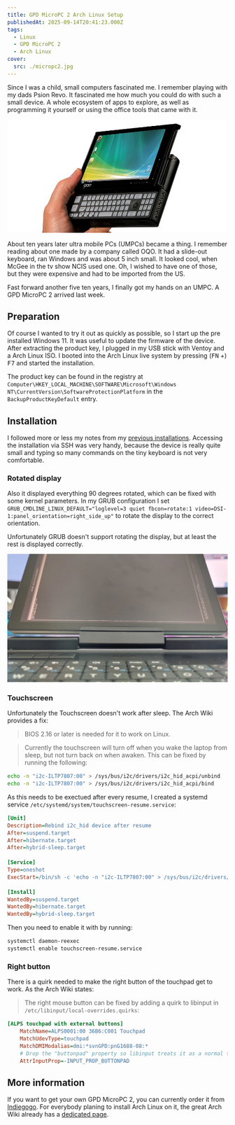 ```yaml
---
title: GPD MicroPC 2 Arch Linux Setup
publishedAt: 2025-09-14T20:41:23.000Z
tags:
  - Linux
  - GPD MicroPC 2
  - Arch Linux
cover:
  src: ./micropc2.jpg
---
```


Since I was a child, small computers fascinated me. I remember playing with my dads Psion Revo. It fascinated me how much you could do with such a small device. A whole ecosystem of apps to explore, as well as programming it yourself or using the office tools that came with it.

![GPD MicroPC 2](./oqo.jpg)

About ten years later ultra mobile PCs (UMPCs) became a thing. I remember reading about one made by a company called OQO. It had a slide-out keyboard, ran Windows and was about 5 inch small. It looked cool, when McGee in the tv show NCIS used one. Oh, I wished to have one of those, but they were expensive and had to be imported from the US.

Fast forward another five ten years, I finally got my hands on an UMPC. A GPD MicroPC 2 arrived last week.

## Preparation

Of course I wanted to try it out as quickly as possible, so I start up the pre installed Windows 11. It was useful to update the firmware of the device. After extracting the product key, I plugged in my USB stick with Ventoy and a Arch Linux ISO. I booted into the Arch Linux live system by pressing (<kbd>FN</kbd> +) <kbd>F7</kbd> and started the installation.

The product key can be found in the registry at `Computer\HKEY_LOCAL_MACHINE\SOFTWARE\Microsoft\Windows NT\CurrentVersion\SoftwareProtectionPlatform` in the `BackupProductKeyDefault` entry.

## Installation

I followed more or less my notes from my [previous installations](/notes/tools/workstation). Accessing the installation via SSH was very handy, because the device is really quite small and typing so many commands on the tiny keyboard is not very comfortable.

### Rotated display

Also it displayed everything 90 degrees rotated, which can be fixed with some kernel parameters. In my GRUB configuration I set `GRUB_CMDLINE_LINUX_DEFAULT="loglevel=3 quiet fbcon=rotate:1 video=DSI-1:panel_orientation=right_side_up"` to rotate the display to the correct orientation.

Unfortunately GRUB doesn't support rotating the display, but at least the rest is displayed correctly.

![Rotated GRUB display](./rotated.jpg)

### Touchscreen

Unfortunately the Touchscreen doesn't work after sleep. The Arch Wiki provides a fix:

> BIOS 2.16 or later is needed for it to work on Linux.

> Currently the touchscreen will turn off when you wake the laptop from sleep, but not turn back on when awaken. This can be fixed by running the following:

```bash
echo -n "i2c-ILTP7807:00" > /sys/bus/i2c/drivers/i2c_hid_acpi/unbind
echo -n "i2c-ILTP7807:00" > /sys/bus/i2c/drivers/i2c_hid_acpi/bind
```

As this needs to be exectued after every resume, I created a systemd service `/etc/systemd/system/touchscreen-resume.service`:

```ini
[Unit]
Description=Rebind i2c_hid device after resume
After=suspend.target
After=hibernate.target
After=hybrid-sleep.target

[Service]
Type=oneshot
ExecStart=/bin/sh -c 'echo -n "i2c-ILTP7807:00" > /sys/bus/i2c/drivers/i2c_hid_acpi/unbind && echo -n "i2c-ILTP7807:00" > /sys/bus/i2c/drivers/i2c_hid_acpi/bind'

[Install]
WantedBy=suspend.target
WantedBy=hibernate.target
WantedBy=hybrid-sleep.target
```

Then you need to enable it with by running:

```bash
systemctl daemon-reexec
systemctl enable touchscreen-resume.service
```

### Right button

There is a quirk needed to make the right button of the touchpad get to work. As the Arch Wiki states:

> The right mouse button can be fixed by adding a quirk to libinput in `/etc/libinput/local-overrides.quirks`:

```ini
[ALPS touchpad with external buttons]
    MatchName=ALPS0001:00 36B6:C001 Touchpad
    MatchUdevType=touchpad
    MatchDMIModalias=dmi:*svnGPD:pnG1688-08:*
    # Drop the "buttonpad" property so libinput treats it as a normal touchpad
    AttrInputProp=-INPUT_PROP_BUTTONPAD
```

## More information

If you want to get your own GPD MicroPC 2, you can currently order it from [Indiegogo](https://www.indiegogo.com/projects/gpd-micropc-2-multi-port-mobile-productivity-tool). For everybody planing to install Arch Linux on it, the great Arch Wiki already has a [dedicated page](https://wiki.archlinux.org/title/GPD_MicroPC_2).
